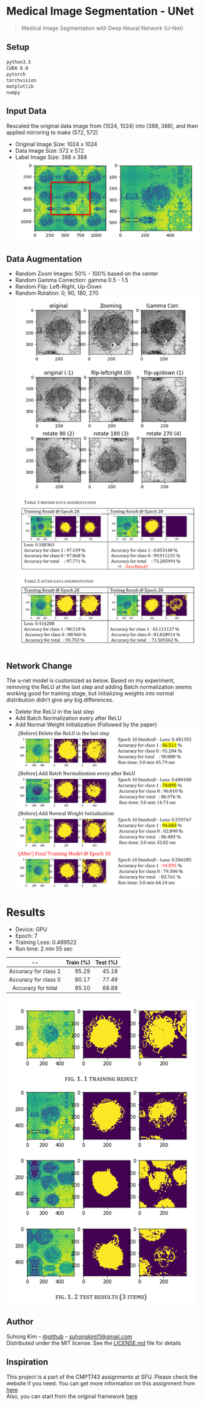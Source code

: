 # Medical Image Segmentation - UNet
> Medical Image Segmentation with Deep Neural Network (U-Net) 

<!--[![NPM Version][npm-image]][npm-url] -->
<!--[![Build Status][travis-image]][travis-url] -->
<!--[![Downloads Stats][npm-downloads]][npm-url] -->

## Setup
```
python3.5
CUDA 8.0
pytorch
torchvision
matplotlib
numpy
```

## Input Data 
Rescaled the original data image from (1024, 1024) into (388, 388), and then applied mirroring to make (572, 572) 
-	Original Image Size: 1024 x 1024 
-	Data Image Size: 572 x 572 
-	Label Image Size: 388 x 388  
![mirrored input](./screenshots/mirrorinput.png)

## Data Augmentation 
-	Random Zoom Images:  50% - 100% based on the center
-	Random Gamma Correction: gamma 0.5 - 1.5
-	Random Flip: Left-Right, Up-Down
-	Random Rotation: 0, 90, 180, 270
![](./screenshots/dataaug.png)
![](./screenshots/dataaugcomp.png)

## Network Change 
The u-net model is customized as below. Based on my experiment, removing the ReLU at the last step and adding Batch normalization  seems working good for training stage, but initializing weights into normal distribution didn’t give any big differences. 

-	Delete the ReLU in the last step 
-	Add Batch Normalization every after ReLU
-	Add Normal Weight Initialization (Followed by the paper) 
![](./screenshots/networkcomp.png)

# Results
-	Device: GPU
-	Epoch: 7 
-	Training Loss: 0.489522
-	Run time: 2 min 55 sec 

|--|Train (%)	|Test (%)|
|:--:|---:|---:|
|Accuracy for class 1 |	95.29	| 45.18|
|Accuracy for class 0 |	80.17	| 77.49|
|Accuracy for total	  | 85.10	| 68.88|

![](./screenshots/finalresult.png)


## Author

Suhong Kim – [@github](https://github.com/suhongkim) – suhongkim11@gmail.com \
Distributed under the MIT license. See the [LICENSE.md](LICENSE.md) file for details


## Inspiration
This project is a part of the CMPT743 assignments at SFU. Please check the website if you need. 
You can get more information on this assignment from 
[here](https://github.com/suhongkim/UNet-Image-Segmentation/blob/master/ref/Project%201%20-%20UNet.pdf)\
Also, you can start from the original framework
[here](https://drive.google.com/file/d/15eX5Hs_2BiZWb8DuVCX7EqMROtirhsqW/view)


